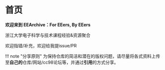 # 首页
**欢迎来到 EEArchive：For EEers, By EEers**

浙江大学电子科学与技术课程经验&资源聚合

欢迎指错/补充，欢迎给我提issue/PR

!!! note "分享原则"
    为保持仓库的简洁和潜在的版权问题，请尽量将各式资料上传至**自己的**仓库/网站/cc98论坛等，并通过**引用**的方式分享。
